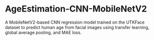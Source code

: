 # AgeEstimation-CNN-MobileNetV2
A MobileNetV2-based CNN regression model trained on the UTKFace dataset to predict human age from facial images using transfer learning, global average pooling, and MAE loss.
